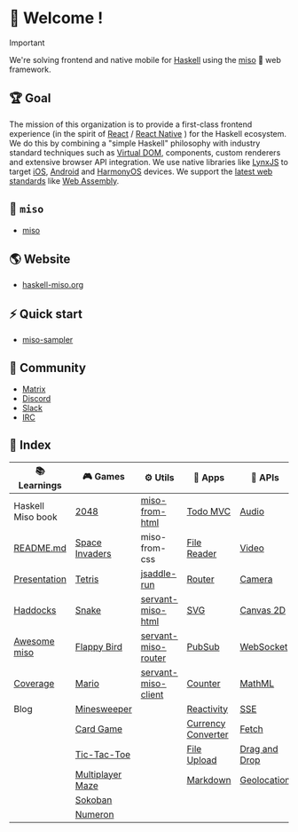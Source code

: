 # 👋 Welcome !

> [!IMPORTANT]
> We're solving frontend and native mobile for [Haskell](https://haskell.org) using the [miso](https://github.com/dmjio/miso) 🍜 web framework.

## 🏆 Goal

The mission of this organization is to provide a first-class frontend experience (in the spirit of [React](https://react.dev) / [React Native](https://reactnative.dev/) 
) for the Haskell ecosystem. We do this by combining a "simple Haskell" philosophy with industry standard techniques such as [Virtual DOM](https://en.wikipedia.org/wiki/Virtual_DOM), components, custom renderers and extensive browser API integration. We use native libraries like [LynxJS](https://github.com/haskell-miso/miso-lynx) to target [iOS](https://www.apple.com/ios), [Android](https://www.android.com/) and [HarmonyOS](https://device.harmonyos.com/en/) devices. We support the [latest web standards](https://webassembly.org/) like [Web Assembly](https://ghc.gitlab.haskell.org/ghc/doc/users_guide/wasm.html). 

## 🍜 `miso`

-  [miso](https://github.com/dmjio/miso)

## 🌎 Website 

- [haskell-miso.org](https://haskell-miso.org)

## ⚡ Quick start

-  [miso-sampler](https://github.com/dmjio/miso-sampler)

## 🫶 Community 

- [Matrix](https://matrix.to/#/#haskell-miso:matrix.org) 
- [Discord](https://discord.gg/QVDtfYNSxq)
- [Slack](https://haskell-miso.slack.com/join/shared_invite_confirmed/zt-37vusrcdw-HH6~hY0DGT7MLCjNWZvLDQ#/email-invite/credentials)
- [IRC](https://www.irccloud.com/invite?channel=%23haskell-miso&hostname=irc.libera.chat&port=6697&ssl=1)

## 📑 Index

| 📚 Learnings | 🎮 Games | ⚙️ Utils | 💫 Apps | 🔌 APIs | 📱 Native | 🍔 Full Stack | ⚡ Integrations |
| ----------- | ------- | -------- | ------- | ------- | ------ | ------ | ------ |
| Haskell Miso book| [2048](https://github.com/haskell-miso/miso-2048) |[miso-from-html](https://github.com/haskell-miso/miso-from-html)|[Todo MVC](https://github.com/haskell-miso/miso-todomvc) | [Audio](https://github.com/haskell-miso/miso-audio)|[miso-lynx](https://github.com/haskell-miso/miso-lynx)|[haskell-miso.org](https://github.com/haskell-miso/haskell-miso.org)|[three.js](https://github.com/three-hs/three-miso-example)
| [README.md](https://github.com/dmjio/miso/blob/master/README.md) | [Space Invaders](https://github.com/haskell-miso/miso-invaders) |miso-from-css|[File Reader](https://github.com/haskell-miso/miso-filereader)|[Video](https://github.com/haskell-miso/miso-video)|[miso-lynx Haddocks](https://lynx-haddocks.haskell-miso.org)|[miso-sampler](https://github.com/haskell-miso/miso-sampler)|[AFrame.io](https://github.com/haskell-miso/miso-aframe)
| [Presentation](https://github.com/haskell-miso/miso-presentation) | [Tetris](https://github.com/haskell-miso/miso-flatris) |[jsaddle-run](https://github.com/haskell-miso/jsaddle-run)|[Router](https://github.com/haskell-miso/miso-router)|[Camera](https://github.com/haskell-miso/miso-camera)|[miso-lynx Docs](https://lynxjs.haskell-miso.org)|[miso-isomorphic](https://github.com/FPtje/miso-isomorphic-example)|[Tailwind / ShadCN](https://github.com/haskell-miso/miso-ui)
|[Haddocks](https://haddocks.haskell-miso.org)|[Snake](https://github.com/haskell-miso/miso-snake)|[servant-miso-html](https://github.com/haskell-miso/servant-miso-html)|[SVG](https://github.com/haskell-miso/miso-svg)|[Canvas 2D](https://github.com/haskell-miso/miso-canvas2d)|[Sphynx](https://github.com/dmjio/sphynx)|miso-startup|[Supabase](https://github.com/haskell-miso/supabase-miso)
|[Awesome miso](https://github.com/haskell-miso/awesome-miso)|[Flappy Bird](https://github.com/haskell-miso/miso-plane)|[servant-miso-router](https://github.com/haskell-miso/servant-miso-router)|[PubSub](https://github.com/haskell-miso/miso-pubsub)|[WebSocket](https://github.com/haskell-miso/miso-websocket)|||Google Maps|
|[Coverage](https://coverage.haskell-miso.org)|[Mario](https://github.com/haskell-miso/miso-mario)|[servant-miso-client](https://github.com/haskell-miso/servant-miso-client)|[Counter](https://github.com/haskell-miso/miso-counter)|[MathML](https://github.com/haskell-miso/miso-mathml)|||D3.js|
|Blog|[Minesweeper](https://github.com/haskell-miso/miso-minesweeper)||[Reactivity](https://github.com/haskell-miso/miso-reactive)|[SSE](https://github.com/haskell-miso/miso-sse)|||XYFlow|
||[Card Game](https://github.com/smelc/miso-darkcraw)||[Currency Converter](https://functora.github.io/apps/currency-converter)|[Fetch](https://github.com/haskell-miso/miso-fetch)|||
||[Tic-Tac-Toe](https://github.com/haskell-miso/tic-tac-miso)||[File Upload](https://github.com/haskell-miso/miso-fileupload)|[Drag and Drop](https://github.com/haskell-miso/miso-drag-and-drop)||||
||[Multiplayer Maze](https://github.com/juliendehos/miso-maze-iso)||[Markdown](https://github.com/juliendehos/misodoc)|[Geolocation](https://github.com/haskell-miso/miso-geolocation)||
||[Sokoban](https://juliendehos.github.io/misokoban/)|||||
||[Numeron](https://github.com/kiwamizamurai/miso-numeron)|||||
